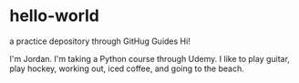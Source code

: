 # hello-world
a practice depository through GitHug Guides
Hi!

I'm Jordan. I'm taking a Python course through Udemy. I like to play guitar, play hockey, working out, iced coffee, and going to the beach.
